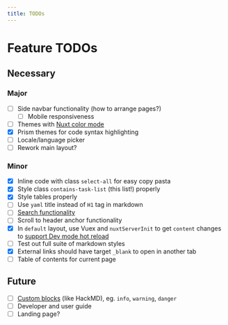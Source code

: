 ```yaml
---
title: TODOs
---
```


# Feature TODOs

## Necessary

### Major

- [ ] Side navbar functionality (how to arrange pages?)
  - [ ] Mobile responsiveness
- [ ] Themes with [Nuxt color mode](https://nuxtjs.org/blog/going-dark-with-nuxtjs-color-mode/)
- [x] Prism themes for code syntax highlighting
- [ ] Locale/language picker
- [ ] Rework main layout?

### Minor

- [x] Inline code with class `select-all` for easy copy pasta
- [x] Style class `contains-task-list` (this list!) properly
- [x] Style tables properly
- [ ] Use `yaml` title instead of `H1` tag in markdown
- [ ] [Search functionality](https://content.nuxtjs.org/examples#search)
- [ ] Scroll to header anchor functionality
- [x] In `default` layout, use Vuex and `nuxtServerInit` to get `content` changes to [support Dev mode hot reload](https://content.nuxtjs.org/advanced#handling-hot-reload)
- [ ] Test out full suite of markdown styles
- [x] External links should have target `_blank` to open in another tab
- [ ] Table of contents for current page

## Future

- [ ] [Custom blocks](https://content.nuxtjs.org/configuration#markdownremarkplugins) (like HackMD), eg. `info`, `warning`, `danger`
- [ ] Developer and user guide
- [ ] Landing page?
